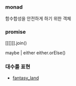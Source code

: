 ### monad 

함수합성을 안전하게 하기 위한 객체 

### promise 
[[[]]].join()

maybe | either 
either.orElse()

### 대수를 표현 
* [fantasy_land](https://github.com/fantasyland/fantasy-land)

